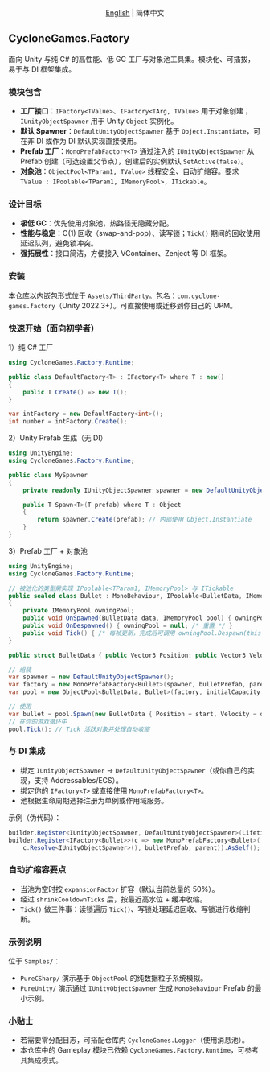 <div align="center"><a href="./README.md">English</a> | 简体中文</div>

## CycloneGames.Factory

面向 Unity 与纯 C# 的高性能、低 GC 工厂与对象池工具集。模块化、可插拔，易于与 DI 框架集成。

### 模块包含
- **工厂接口**：`IFactory<TValue>`、`IFactory<TArg, TValue>` 用于对象创建；`IUnityObjectSpawner` 用于 Unity `Object` 实例化。
- **默认 Spawner**：`DefaultUnityObjectSpawner` 基于 `Object.Instantiate`，可在非 DI 或作为 DI 默认实现直接使用。
- **Prefab 工厂**：`MonoPrefabFactory<T>` 通过注入的 `IUnityObjectSpawner` 从 Prefab 创建（可选设置父节点），创建后的实例默认 `SetActive(false)`。
- **对象池**：`ObjectPool<TParam1, TValue>` 线程安全、自动扩缩容。要求 `TValue : IPoolable<TParam1, IMemoryPool>, ITickable`。

### 设计目标
- **极低 GC**：优先使用对象池，热路径无隐藏分配。
- **性能与稳定**：O(1) 回收（swap-and-pop）、读写锁；`Tick()` 期间的回收使用延迟队列，避免锁冲突。
- **强拓展性**：接口简洁，方便接入 VContainer、Zenject 等 DI 框架。

### 安装
本仓库以内嵌包形式位于 `Assets/ThirdParty`。包名：`com.cyclone-games.factory`（Unity 2022.3+）。可直接使用或迁移到你自己的 UPM。

### 快速开始（面向初学者）

1）纯 C# 工厂
```csharp
using CycloneGames.Factory.Runtime;

public class DefaultFactory<T> : IFactory<T> where T : new()
{
    public T Create() => new T();
}

var intFactory = new DefaultFactory<int>();
int number = intFactory.Create();
```

2）Unity Prefab 生成（无 DI）
```csharp
using UnityEngine;
using CycloneGames.Factory.Runtime;

public class MySpawner
{
    private readonly IUnityObjectSpawner spawner = new DefaultUnityObjectSpawner();

    public T Spawn<T>(T prefab) where T : Object
    {
        return spawner.Create(prefab); // 内部使用 Object.Instantiate
    }
}
```

3）Prefab 工厂 + 对象池
```csharp
using UnityEngine;
using CycloneGames.Factory.Runtime;

// 被池化的类型需实现 IPoolable<TParam1, IMemoryPool> 与 ITickable
public sealed class Bullet : MonoBehaviour, IPoolable<BulletData, IMemoryPool>, ITickable
{
    private IMemoryPool owningPool;
    public void OnSpawned(BulletData data, IMemoryPool pool) { owningPool = pool; /* 初始化 */ }
    public void OnDespawned() { owningPool = null; /* 重置 */ }
    public void Tick() { /* 每帧更新，完成后可调用 owningPool.Despawn(this) */ }
}

public struct BulletData { public Vector3 Position; public Vector3 Velocity; }

// 组装
var spawner = new DefaultUnityObjectSpawner();
var factory = new MonoPrefabFactory<Bullet>(spawner, bulletPrefab, parentTransform);
var pool = new ObjectPool<BulletData, Bullet>(factory, initialCapacity: 16);

// 使用
var bullet = pool.Spawn(new BulletData { Position = start, Velocity = dir });
// 在你的游戏循环中
pool.Tick(); // Tick 活跃对象并处理自动收缩
```

### 与 DI 集成
- 绑定 `IUnityObjectSpawner` → `DefaultUnityObjectSpawner`（或你自己的实现，支持 Addressables/ECS）。
- 绑定你的 `IFactory<T>` 或直接使用 `MonoPrefabFactory<T>`。
- 池根据生命周期选择注册为单例或作用域服务。

示例（伪代码）：
```csharp
builder.Register<IUnityObjectSpawner, DefaultUnityObjectSpawner>(Lifetime.Singleton);
builder.Register<IFactory<Bullet>>(c => new MonoPrefabFactory<Bullet>(
    c.Resolve<IUnityObjectSpawner>(), bulletPrefab, parent)).AsSelf();
```

### 自动扩缩容要点
- 当池为空时按 `expansionFactor` 扩容（默认当前总量的 50%）。
- 经过 `shrinkCooldownTicks` 后，按最近高水位 + 缓冲收缩。
- `Tick()` 做三件事：读锁遍历 `Tick()`、写锁处理延迟回收、写锁进行收缩判断。

### 示例说明
位于 `Samples/`：
- `PureCSharp/` 演示基于 `ObjectPool` 的纯数据粒子系统模拟。
- `PureUnity/` 演示通过 `IUnityObjectSpawner` 生成 `MonoBehaviour` Prefab 的最小示例。

### 小贴士
- 若需要零分配日志，可搭配仓库内 `CycloneGames.Logger`（使用消息池）。
- 本仓库中的 Gameplay 模块已依赖 `CycloneGames.Factory.Runtime`，可参考其集成模式。